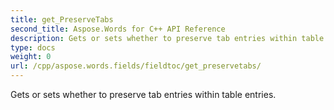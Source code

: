 ```yaml
---
title: get_PreserveTabs
second_title: Aspose.Words for C++ API Reference
description: Gets or sets whether to preserve tab entries within table entries. 
type: docs
weight: 0
url: /cpp/aspose.words.fields/fieldtoc/get_preservetabs/
---
```


Gets or sets whether to preserve tab entries within table entries. 

